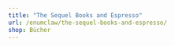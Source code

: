 ```yaml
---
title: "The Sequel Books and Espresso"
url: /enumclaw/the-sequel-books-and-espresso/
shop: Bücher
---
```

